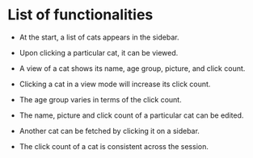 # List of functionalities


* At the start, a list of cats appears in the sidebar.

* Upon clicking a particular cat, it can be viewed.

* A view of a cat shows its name, age group, picture, and click count.

* Clicking a cat in a view mode will increase its click count.

* The age group varies in terms of the click count.

* The name, picture and click count of a particular cat can be edited.

* Another cat can be fetched by clicking it on a sidebar.

* The click count of a cat is consistent across the session.

